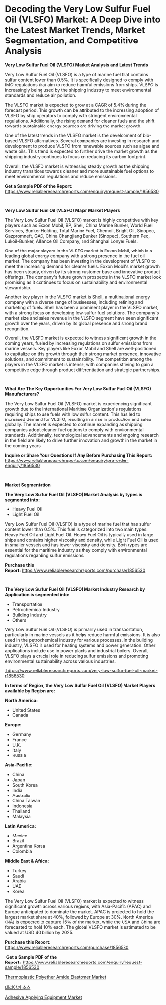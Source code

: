 <p><h1>Decoding the Very Low Sulfur Fuel Oil (VLSFO) Market: A Deep Dive into the Latest Market Trends, Market Segmentation, and Competitive Analysis</h1></p><p><strong>Very Low Sulfur Fuel Oil (VLSFO) Market Analysis and Latest Trends</strong></p>
<p><p>Very Low Sulfur Fuel Oil (VLSFO) is a type of marine fuel that contains sulfur content lower than 0.5%. It is specifically designed to comply with IMO regulations that aim to reduce harmful emissions from ships. VLSFO is increasingly being used by the shipping industry to meet environmental standards and reduce air pollution.</p><p>The VLSFO market is expected to grow at a CAGR of 5.4% during the forecast period. This growth can be attributed to the increasing adoption of VLSFO by ship operators to comply with stringent environmental regulations. Additionally, the rising demand for cleaner fuels and the shift towards sustainable energy sources are driving the market growth.</p><p>One of the latest trends in the VLSFO market is the development of bio-based VLSFO alternatives. Several companies are investing in research and development to produce VLSFO from renewable sources such as algae and waste oils. This trend is expected to further drive the market growth as the shipping industry continues to focus on reducing its carbon footprint.</p><p>Overall, the VLSFO market is witnessing steady growth as the shipping industry transitions towards cleaner and more sustainable fuel options to meet environmental regulations and reduce emissions.</p></p>
<p><strong>Get a Sample PDF of the Report:&nbsp;</strong> <a href="https://www.reliableresearchreports.com/enquiry/request-sample/1856530">https://www.reliableresearchreports.com/enquiry/request-sample/1856530</a></p>
<p>&nbsp;</p>
<p><strong>Very Low Sulfur Fuel Oil (VLSFO) Major Market Players</strong></p>
<p><p>The Very Low Sulfur Fuel Oil (VLSFO) market is highly competitive with key players such as Exxon Mobil, BP, Shell, China Marine Bunker, World Fuel Services, Bunker Holding, Total Marine Fuel, Chemoil, Bright Oil, Sinopec, Gazpromneft, GAC, China Changjiang Bunker (Sinopec), Southern Pec, Lukoil-Bunker, Alliance Oil Company, and Shanghai Lonyer Fuels.</p><p>One of the major players in the VLSFO market is Exxon Mobil, which is a leading global energy company with a strong presence in the fuel oil market. The company has been investing in the development of VLSFO to meet the increasing demand for cleaner fuels. Exxon Mobil's market growth has been steady, driven by its strong customer base and innovative product offerings. The company's future growth prospects in the VLSFO market look promising as it continues to focus on sustainability and environmental stewardship.</p><p>Another key player in the VLSFO market is Shell, a multinational energy company with a diverse range of businesses, including refining and marketing of fuels. Shell has been a prominent player in the VLSFO market, with a strong focus on developing low-sulfur fuel solutions. The company's market size and sales revenue in the VLSFO segment have seen significant growth over the years, driven by its global presence and strong brand recognition.</p><p>Overall, the VLSFO market is expected to witness significant growth in the coming years, fueled by increasing regulations on sulfur emissions from marine vessels. Key players like Exxon Mobil and Shell are well-positioned to capitalize on this growth through their strong market presence, innovative solutions, and commitment to sustainability. The competition among the players in the VLSFO market is intense, with companies striving to gain a competitive edge through product differentiation and strategic partnerships.</p></p>
<p>&nbsp;</p>
<p><strong>What Are The Key Opportunities For Very Low Sulfur Fuel Oil (VLSFO) Manufacturers?</strong></p>
<p><p>The Very Low Sulfur Fuel Oil (VLSFO) market is experiencing significant growth due to the International Maritime Organization's regulations requiring ships to use fuels with low sulfur content. This has led to increased demand for VLSFO, resulting in a rise in production and sales globally. The market is expected to continue expanding as shipping companies adopt cleaner fuel options to comply with environmental standards. Additionally, technological advancements and ongoing research in the field are likely to drive further innovation and growth in the market in the coming years.</p></p>
<p><strong>Inquire or Share Your Questions If Any Before Purchasing This Report:</strong> <a href="https://www.reliableresearchreports.com/enquiry/pre-order-enquiry/1856530">https://www.reliableresearchreports.com/enquiry/pre-order-enquiry/1856530</a></p>
<p>&nbsp;</p>
<p><strong>Market Segmentation</strong></p>
<p><strong>The Very Low Sulfur Fuel Oil (VLSFO) Market Analysis by types is segmented into:</strong></p>
<p><ul><li>Heavy Fuel Oil</li><li>Light Fuel Oil</li></ul></p>
<p><p>Very Low Sulfur Fuel Oil (VLSFO) is a type of marine fuel that has sulfur content lower than 0.5%. This fuel is categorized into two main types: Heavy Fuel Oil and Light Fuel Oil. Heavy Fuel Oil is typically used in large ships and contains higher viscosity and density, while Light Fuel Oil is used in smaller vessels and has lower viscosity and density. Both types are essential for the maritime industry as they comply with environmental regulations regarding sulfur emissions.</p></p>
<p><strong>Purchase this Report:&nbsp;</strong><a href="https://www.reliableresearchreports.com/purchase/1856530">https://www.reliableresearchreports.com/purchase/1856530</a></p>
<p>&nbsp;</p>
<p><strong>The Very Low Sulfur Fuel Oil (VLSFO) Market Industry Research by Application is segmented into:</strong></p>
<p><ul><li>Transportation</li><li>Petrochemical Industry</li><li>Building Industry</li><li>Others</li></ul></p>
<p><p>Very Low Sulfur Fuel Oil (VLSFO) is primarily used in transportation, particularly in marine vessels as it helps reduce harmful emissions. It is also used in the petrochemical industry for various processes. In the building industry, VLSFO is used for heating systems and power generation. Other applications include use in power plants and industrial boilers. Overall, VLSFO plays a crucial role in reducing sulfur emissions and promoting environmental sustainability across various industries.</p></p>
<p><a href="https://www.reliableresearchreports.com/very-low-sulfur-fuel-oil-market-r1856530">&nbsp;https://www.reliableresearchreports.com/very-low-sulfur-fuel-oil-market-r1856530</a></p>
<p><strong>In terms of Region, the Very Low Sulfur Fuel Oil (VLSFO) Market Players available by Region are:</strong></p>
<p>
    <p> <strong> North America: </strong>
        <ul>
            <li>United States</li>
            <li>Canada</li>
        </ul>
        </p> 
    <p> <strong> Europe: </strong>
        <ul>
            <li>Germany</li>
            <li>France</li>
            <li>U.K.</li>
            <li>Italy</li>
            <li>Russia</li>
        </ul>
        </p> 
    <p> <strong> Asia-Pacific: </strong>
        <ul>
            <li>China</li>
            <li>Japan</li>
            <li>South Korea</li>
            <li>India</li>
            <li>Australia</li>
            <li>China Taiwan</li>
            <li>Indonesia</li>
            <li>Thailand</li>
            <li>Malaysia</li>
        </ul>
        </p> 
    <p> <strong> Latin America: </strong>
        <ul>
            <li>Mexico</li>
            <li>Brazil</li>
            <li>Argentina Korea</li>
            <li>Colombia</li>
        </ul>
        </p> 
    <p> <strong> Middle East & Africa: </strong>
        <ul>
            <li>Turkey</li>
            <li>Saudi</li>
            <li>Arabia</li>
            <li>UAE</li>
            <li>Korea</li>
        </ul>
    </p>
    </p>
<p><p>The Very Low Sulfur Fuel Oil (VLSFO) market is expected to witness significant growth across various regions, with Asia-Pacific (APAC) and Europe anticipated to dominate the market. APAC is projected to hold the largest market share at 40%, followed by Europe at 30%. North America (NA) is expected to capture 15% of the market, while the USA and China are forecasted to hold 10% each. The global VLSFO market is estimated to be valued at USD 40 billion by 2025.</p></p>
<p><strong>Purchase this Report: </strong><a href="https://www.reliableresearchreports.com/purchase/1856530">https://www.reliableresearchreports.com/purchase/1856530</a></p>
<p>&nbsp;<strong>Get a Sample PDF of the Report:&nbsp;&nbsp;</strong><a href="https://www.reliableresearchreports.com/enquiry/request-sample/1856530">https://www.reliableresearchreports.com/enquiry/request-sample/1856530</a></p>
<p><strong></strong></p>
<p><p><a href="https://www.linkedin.com/pulse/thermoplastic-polyether-amide-elastomer-market-research-report-fpy7c?trackingId=hIo005JWP3VGjDktgqVQvQ%3D%3D">Thermoplastic Polyether Amide Elastomer Market</a></p><p><a href="https://github.com/laholand/Market-Research-Report-List-3/blob/main/422352863927.md">데리야끼 소스</a></p><p><a href="https://www.linkedin.com/pulse/adhesive-applying-equipment-market-report-reveals-latest-trends-fkidc?trackingId=mCIEyW9OOhyHVtk3RFZCvQ%3D%3D">Adhesive Applying Equipment Market</a></p></p>